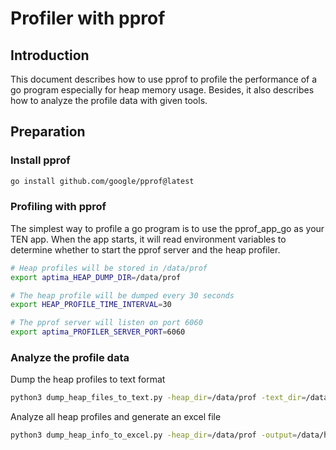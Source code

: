 # Profiler with pprof

## Introduction

This document describes how to use pprof to profile the performance of a
go program especially for heap memory usage. Besides, it also describes how to
analyze the profile data with given tools.

## Preparation

### Install pprof

```bash
go install github.com/google/pprof@latest
```

### Profiling with pprof

The simplest way to profile a go program is to use the pprof_app_go as your TEN app. When the app starts, it will read environment variables to determine whether to start the pprof server and the heap profiler.

```bash
# Heap profiles will be stored in /data/prof
export aptima_HEAP_DUMP_DIR=/data/prof

# The heap profile will be dumped every 30 seconds
export HEAP_PROFILE_TIME_INTERVAL=30

# The pprof server will listen on port 6060
export aptima_PROFILER_SERVER_PORT=6060
```

### Analyze the profile data

Dump the heap profiles to text format

```bash
python3 dump_heap_files_to_text.py -heap_dir=/data/prof -text_dir=/data/text
```

Analyze all heap profiles and generate an excel file

```bash
python3 dump_heap_info_to_excel.py -heap_dir=/data/prof -output=/data/heap.xlsx
```
